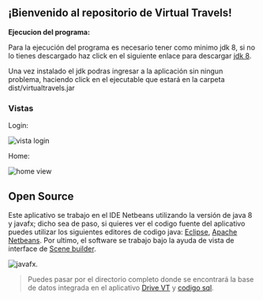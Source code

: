 ## ¡Bienvenido al repositorio de Virtual Travels!

**Ejecucion del programa:**

Para la ejecución del programa es necesario tener como minimo jdk 8, si no lo tienes descargado haz click en el siguiente enlace para descargar [jdk 8](http://https://www.oracle.com/java/technologies/downloads/#jdk17-windows "jdk 8").

Una vez instalado el jdk podras ingresar a la aplicación sin ningun problema, haciendo click en el ejecutable que estará en la carpeta dist/virtualtravels.jar

### Vistas

Login:

![vista login ](https://i.ibb.co/VQwgMd3/login.jpg)

Home: 

![home view](https://i.ibb.co/d4cYdbZ/home.jpg)

## Open Source
Este aplicativo se trabajo en el IDE Netbeans utilizando la versión de java 8 y javafx; dicho sea de paso, si quieres ver el codigo fuente del aplicativo puedes utilizar los siguientes editores de codigo java: [Eclipse](https://www.google.com/url?sa=t&rct=j&q=&esrc=s&source=web&cd=&cad=rja&uact=8&ved=2ahUKEwj31PGj7rTzAhUlIbkGHZ1qA2EQFnoECAQQAQ&url=https%3A%2F%2Fwww.eclipse.org%2Fdownloads%2F&usg=AOvVaw24xl_SObMLEWpi1nQBlJT8 "Eclipse"), [Apache Netbeans](https://www.google.com/url?sa=t&rct=j&q=&esrc=s&source=web&cd=&cad=rja&uact=8&ved=2ahUKEwjogaa17rTzAhXvK7kGHb03DVwQFnoECAoQAQ&url=https%3A%2F%2Fnetbeans.apache.org%2Fdownload%2Findex.html&usg=AOvVaw2LVnCKHAd9yrz4FG_T0qpf "Apache Netbeans"). Por ultimo, el software se trabajo bajo la ayuda de vista de interface de [Scene builder](https://www.google.com/url?sa=t&rct=j&q=&esrc=s&source=web&cd=&cad=rja&uact=8&ved=2ahUKEwjCuf7a7rTzAhU6H7kGHQJ_Db0QFnoECAMQAQ&url=https%3A%2F%2Fgluonhq.com%2Fproducts%2Fscene-builder%2F&usg=AOvVaw3ozVWQGs4dQcdj5jKUWItp "Scene builder").

![javafx](https://www.muycomputerpro.com/wp-content/uploads/2018/03/oracle-java-javafx-jdk.jpg "javafx").

> Puedes pasar por el directorio completo donde se encontrará la base de datos integrada en el aplicativo [Drive VT](https://drive.google.com/file/d/1f-r4OeRNrgJBULfOSKKe-TzQizz33U7E/view?usp=sharing "Drive VT") y [codigo sql](https://drive.google.com/drive/folders/1-emEcW_f3uPDoNHF-DnCHCp2NlS2ENlO "codigo sql").
